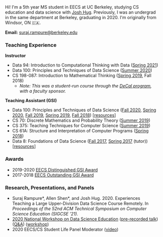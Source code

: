 ---
---
Hi! I'm a 5th year MS student in EECS at UC Berkeley, studying CS education and data science with [Josh Hug](https://www2.eecs.berkeley.edu/Faculty/Homepages/joshhug.html). Previously, I was an undergrad in the same department at Berkeley, graduating in 2020. I'm originally from Windsor, ON 🇨🇦.

**Email:** suraj.rampure@berkeley.edu

### **Teaching Experience**

**Instructor**

- Data 94: Introduction to Computational Thinking with Data ([Spring 2021](http://data94.org))
- Data 100: Principles and Techniques of Data Science ([Summer 2020](http://ds100.org/su20))
- CS 198-087: Introduction to Mathematical Thinking ([Spring 2019](http://imt-decal.org), Fall 2018)
  - _Note: This was a student-run course through the [DeCal program](http://decal.berkeley.edu), with a faculty sponsor._

**Teaching Assistant (GSI)**

- Data 100: Principles and Techniques of Data Science ([Fall 2020](http://ds100.org/fa20), [Spring 2020](http://ds100.org/sp20), [Fall 2019](http://ds100.org/fa19), [Spring 2019](http://ds100.org/sp19), [Fall 2018](http://ds100.org/fa18)) [[resources](../data100)]
- CS 70: Discrete Mathematics and Probability Theory ([Summer 2019](http://su19.eecs70.org))
- CS 375: Teaching Techniques for Computer Science ([Summer 2019](http://cs375.github.io/su19))
- CS 61A: Structure and Interpretation of Computer Programs ([Spring 2018](http://cs61a.org/sp18))
- Data 8: Foundations of Data Science ([Fall 2017](http://data8.org/fa17), [Spring 2017](http://data8.org/sp17) (tutor)) [[resources](../data8)]

### **Awards**
- 2019-2020 [EECS Distinguished GSI Award](https://www2.eecs.berkeley.edu/Students/Awards/13/)
- 2017-2018 [EECS Outstanding GSI Award](https://gsi.berkeley.edu/programs-services/award-programs/ogsi/ogsi-2018/)

### **Research, Presentations, and Panels**
- Suraj Rampure\*, Allen Shen\*, and Josh Hug. 2020. Experiences Teaching a Large Upper-Division Data Science Course Remotely. In _Proceedings of the 52nd ACM Technical Symposium on Computer Science Education (SIGCSE ’21)._
- [2020 National Workshop on Data Science Education](https://data.berkeley.edu/academics/resources/data-science-education-resources/2020-national-workshop-data-science-education) ([pre-recorded talk](https://www.youtube.com/watch?v=VxL9L7VkJTE&feature=youtu.be)) ([Q&A](https://www.youtube.com/watch?v=lfyyZQDlyXQ)) ([workshop](https://www.youtube.com/watch?v=1FsYgKKh9gk&feature=youtu.be))
- 2020 EECS/CS Student Life Panel Moderator ([video](https://youtu.be/RFCohC5kKO8))
